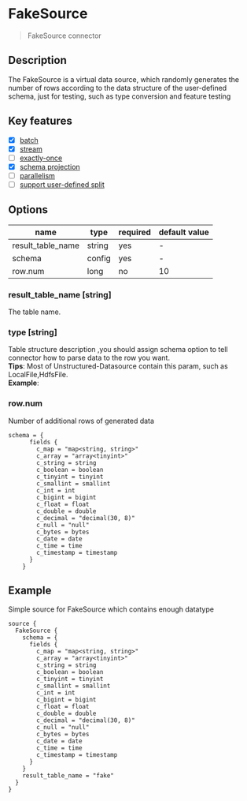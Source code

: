 # FakeSource

> FakeSource connector

## Description

The FakeSource is a virtual data source, which randomly generates the number of rows according to the data structure of the user-defined schema,
just for testing, such as type conversion and feature testing

## Key features

- [x] [batch](../../concept/connector-v2-features.md)
- [x] [stream](../../concept/connector-v2-features.md)
- [ ] [exactly-once](../../concept/connector-v2-features.md)
- [x] [schema projection](../../concept/connector-v2-features.md)
- [ ] [parallelism](../../concept/connector-v2-features.md)
- [ ] [support user-defined split](../../concept/connector-v2-features.md)

## Options

| name              | type   | required | default value |
|-------------------|--------|----------|---------------|
| result_table_name | string | yes      | -             |
| schema            | config | yes      | -             |
| row.num           | long   | no       | 10            |

### result_table_name [string]

The table name.

### type [string]

Table structure description ,you should assign schema option to tell connector how to parse data to the row you want.  
**Tips**: Most of Unstructured-Datasource contain this param, such as LocalFile,HdfsFile.  
**Example**:

### row.num
Number of additional rows of generated data

```hocon
schema = {
      fields {
        c_map = "map<string, string>"
        c_array = "array<tinyint>"
        c_string = string
        c_boolean = boolean
        c_tinyint = tinyint
        c_smallint = smallint
        c_int = int
        c_bigint = bigint
        c_float = float
        c_double = double
        c_decimal = "decimal(30, 8)"
        c_null = "null"
        c_bytes = bytes
        c_date = date
        c_time = time
        c_timestamp = timestamp
      }
    }
```

## Example

Simple source for FakeSource which contains enough datatype

```hocon
source {
  FakeSource {
    schema = {
      fields {
        c_map = "map<string, string>"
        c_array = "array<tinyint>"
        c_string = string
        c_boolean = boolean
        c_tinyint = tinyint
        c_smallint = smallint
        c_int = int
        c_bigint = bigint
        c_float = float
        c_double = double
        c_decimal = "decimal(30, 8)"
        c_null = "null"
        c_bytes = bytes
        c_date = date
        c_time = time
        c_timestamp = timestamp
      }
    }
    result_table_name = "fake"
  }
}
```